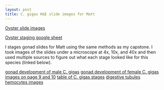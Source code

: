 ```yaml
---
layout: post
title: C. gigas H&E slide images for Matt
---
```


[Oyster slide images](https://drive.google.com/file/d/1diVmyThAyr_-sesD1Q5ItDyFxSWtpvB3/view?usp=sharing)

[Oyster staging google sheet](https://docs.google.com/spreadsheets/d/1fqYHdkFAxkhkaCjyz1m-wtLuHCWAQXIDzCgza5Ya_9I/edit?usp=sharing)

I stages gonad slides for Matt using the same methods as my capstone. I took 
images of the slides under a microscope at 4x, 10x, and 40x and then used multiple 
sources to figure out what each stage looked like for this species (linked below). 

[gonad development of male C. gigas](https://www.researchgate.net/figure/Histology-of-gonad-development-stages-of-males-of-Crassostrea-gigas-A-early-active_fig3_340952942)
[gonad development of female C. gigas](https://www.researchgate.net/figure/Histology-of-gonad-development-stages-of-females-of-Crassostrea-gigas-A-early-active_fig2_340952942)
[images on page 9 and 10](http://citeseerx.ist.psu.edu/viewdoc/download?doi=10.1.1.323.3279&rep=rep1&type=pdf)
[table of C. gigas stages](https://www.sciencedirect.com/science/article/pii/S0044848608004134?casa_token=TZB8M_iCI5gAAAAA:8DExseaMxbYgIxoV5QhTovY4b22Jnpb1cdPGBr81WHrFzGriPdzbCZ-H15LjRSbFV3mw26ngsQ#bib23)
[digestive tubules](https://www.pnas.org/content/113/9/2430)  
[hemocytes images](https://www.google.com/search?q=hemocytes+in+bivalves+histology&tbm=isch&ved=2ahUKEwiLg5r4xOfzAhXJCTQIHdosD48Q2-cCegQIABAA&oq=hemocytes+in+bivalves+histology&gs_lcp=CgNpbWcQAzoHCCMQ7wMQJ1DnNFiwRGDbRmgAcAB4AIABggGIAb8FkgEDOS4xmAEAoAEBqgELZ3dzLXdpei1pbWfAAQE&sclient=img&ei=Lqx3YYu0FsmT0PEP2tm8-Ag&bih=764&biw=1388#imgrc=hb9YOX6JtqYUqM)
                   